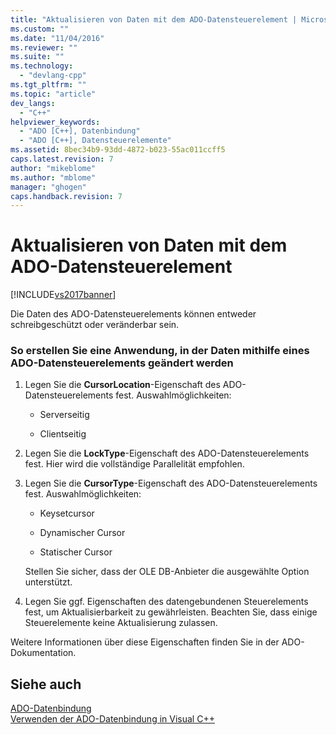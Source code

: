 ```yaml
---
title: "Aktualisieren von Daten mit dem ADO-Datensteuerelement | Microsoft Docs"
ms.custom: ""
ms.date: "11/04/2016"
ms.reviewer: ""
ms.suite: ""
ms.technology: 
  - "devlang-cpp"
ms.tgt_pltfrm: ""
ms.topic: "article"
dev_langs: 
  - "C++"
helpviewer_keywords: 
  - "ADO [C++], Datenbindung"
  - "ADO [C++], Datensteuerelemente"
ms.assetid: 8bec34b9-93dd-4872-b023-55ac011ccff5
caps.latest.revision: 7
author: "mikeblome"
ms.author: "mblome"
manager: "ghogen"
caps.handback.revision: 7
---
```

# Aktualisieren von Daten mit dem ADO-Datensteuerelement
[!INCLUDE[vs2017banner](../../assembler/inline/includes/vs2017banner.md)]

Die Daten des ADO\-Datensteuerelements können entweder schreibgeschützt oder veränderbar sein.  
  
### So erstellen Sie eine Anwendung, in der Daten mithilfe eines ADO\-Datensteuerelements geändert werden  
  
1.  Legen Sie die **CursorLocation**\-Eigenschaft des ADO\-Datensteuerelements fest.  Auswahlmöglichkeiten:  
  
    -   Serverseitig  
  
    -   Clientseitig  
  
2.  Legen Sie die **LockType**\-Eigenschaft des ADO\-Datensteuerelements fest.  Hier wird die vollständige Parallelität empfohlen.  
  
3.  Legen Sie die **CursorType**\-Eigenschaft des ADO\-Datensteuerelements fest.  Auswahlmöglichkeiten:  
  
    -   Keysetcursor  
  
    -   Dynamischer Cursor  
  
    -   Statischer Cursor  
  
     Stellen Sie sicher, dass der OLE DB\-Anbieter die ausgewählte Option unterstützt.  
  
4.  Legen Sie ggf. Eigenschaften des datengebundenen Steuerelements fest, um Aktualisierbarkeit zu gewährleisten.  Beachten Sie, dass einige Steuerelemente keine Aktualisierung zulassen.  
  
 Weitere Informationen über diese Eigenschaften finden Sie in der ADO\-Dokumentation.  
  
## Siehe auch  
 [ADO\-Datenbindung](../../data/ado-rdo/ado-databinding.md)   
 [Verwenden der ADO\-Datenbindung in Visual C\+\+](../../data/ado-rdo/using-ado-databinding-in-visual-cpp.md)